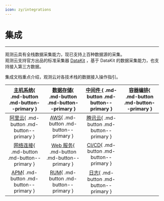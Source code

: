 ```yaml
---
icon: zy/integrations
---
```


# 集成

---

观测云具有全栈数据采集能力，现已支持上百种数据源的采集。<br/>
观测云支持官方出品的标准采集器 [DataKit](../datakit/) ，基于 DataKit 的数据采集能力，也支持接入第三方数据。

集成文档重点介绍，观测云对各技术栈的数据接入操作指引。

|      [主机系统](./host/index.md){ .md-button .md-button--primary }       | [数据存储](./datastorage/index.md){ .md-button .md-button--primary } |  [ 中间件 ](./middleware/index.md){ .md-button .md-button--primary }  | [容器编排](./container/index.md){ .md-button .md-button--primary } |
| :----------------------------------------------------------------------: | :------------------------------------------------------------------: | :-------------------------------------------------------------------: | :----------------------------------------------------------------: |
|      [阿里云](./aliyun/index.md){ .md-button .md-button--primary }       |       [AWS](./aws/index.md){ .md-button .md-button--primary }        | [腾讯云](./tencent-cloud/index.md){ .md-button .md-button--primary }  |                                                                    |
|     [网络连接](./network/index.md){ .md-button .md-button--primary }     | [Web 服务](./webservice/index.md){ .md-button .md-button--primary }  |      [CI/CD](./cicd/index.md){ .md-button .md-button--primary }       |                                                                    |
| [APM](../integrations/ddtrace-java.md){ .md-button .md-button--primary } |    [RUM](./rum/rum-android.md){ .md-button .md-button--primary }     | [日志](../integrations/logstash.md){ .md-button .md-button--primary } |                                                                    |
